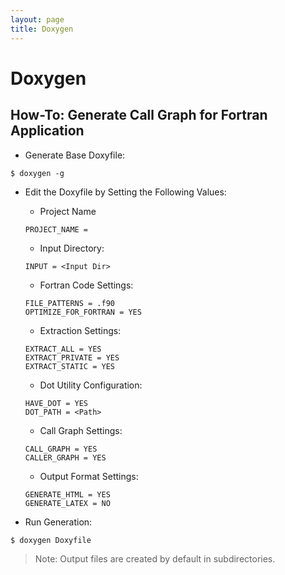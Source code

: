 ```yaml
---
layout: page
title: Doxygen
---
```

# Doxygen

## How-To: Generate Call Graph for Fortran Application

* Generate Base Doxyfile:
```
$ doxygen -g
```

* Edit the Doxyfile by Setting the Following Values:
  * Project Name
  ```
  PROJECT_NAME =
  ```
  * Input Directory:
  ```
  INPUT = <Input Dir>
  ```
  * Fortran Code Settings:
  ```
  FILE_PATTERNS = .f90
  OPTIMIZE_FOR_FORTRAN = YES
  ```
  * Extraction Settings:
  ```
  EXTRACT_ALL = YES
  EXTRACT_PRIVATE = YES
  EXTRACT_STATIC = YES
  ```
  * Dot Utility Configuration:
  ```
  HAVE_DOT = YES
  DOT_PATH = <Path>
  ```
  * Call Graph Settings:
  ```
  CALL_GRAPH = YES
  CALLER_GRAPH = YES
  ```
  * Output Format Settings:
  ```
  GENERATE_HTML = YES
  GENERATE_LATEX = NO
  ```

* Run Generation:
```
$ doxygen Doxyfile
```

> Note: Output files are created by default in subdirectories.
